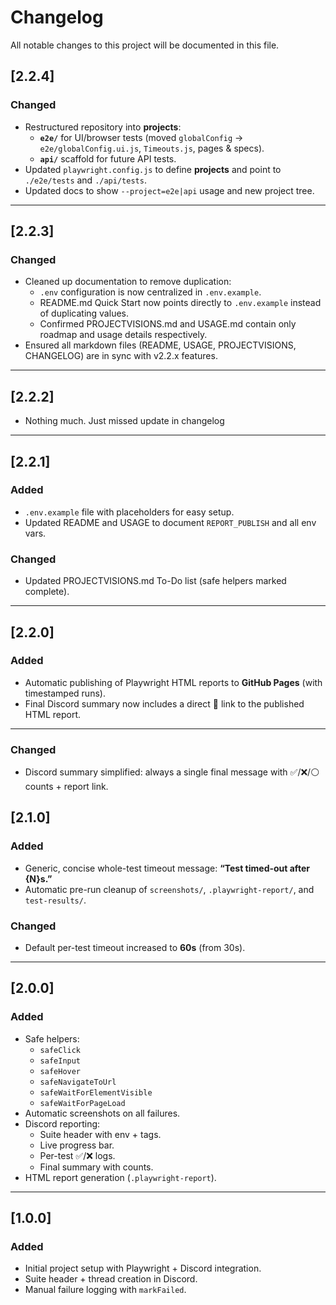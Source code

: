 # Changelog

All notable changes to this project will be documented in this file.

## [2.2.4]

### Changed
- Restructured repository into **projects**:
  - **`e2e/`** for UI/browser tests (moved `globalConfig` → `e2e/globalConfig.ui.js`, `Timeouts.js`, pages & specs).
  - **`api/`** scaffold for future API tests.
- Updated `playwright.config.js` to define **projects** and point to `./e2e/tests` and `./api/tests`.
- Updated docs to show `--project=e2e|api` usage and new project tree.


---

## [2.2.3]

### Changed
- Cleaned up documentation to remove duplication:
  - `.env` configuration is now centralized in `.env.example`.
  - README.md Quick Start now points directly to `.env.example` instead of duplicating values.
  - Confirmed PROJECTVISIONS.md and USAGE.md contain only roadmap and usage details respectively.
- Ensured all markdown files (README, USAGE, PROJECTVISIONS, CHANGELOG) are in sync with v2.2.x features.

---

## [2.2.2]
- Nothing much. Just missed update in changelog

---

## [2.2.1]

### Added
- `.env.example` file with placeholders for easy setup.
- Updated README and USAGE to document `REPORT_PUBLISH` and all env vars.

### Changed
- Updated PROJECTVISIONS.md To-Do list (safe helpers marked complete).

---

## [2.2.0]

### Added
- Automatic publishing of Playwright HTML reports to **GitHub Pages** (with timestamped runs).
- Final Discord summary now includes a direct 🔗 link to the published HTML report.

---

### Changed
- Discord summary simplified: always a single final message with ✅/❌/⚪ counts + report link.

## [2.1.0]

### Added

- Generic, concise whole-test timeout message: **“Test timed-out after {N}s.”**
- Automatic pre-run cleanup of `screenshots/`, `.playwright-report/`, and `test-results/`.

### Changed

- Default per-test timeout increased to **60s** (from 30s).

---

## [2.0.0]

### Added

- Safe helpers:
  - `safeClick`
  - `safeInput`
  - `safeHover`
  - `safeNavigateToUrl`
  - `safeWaitForElementVisible`
  - `safeWaitForPageLoad`
- Automatic screenshots on all failures.
- Discord reporting:
  - Suite header with env + tags.
  - Live progress bar.
  - Per-test ✅/❌ logs.
  - Final summary with counts.
- HTML report generation (`.playwright-report`).

---

## [1.0.0]

### Added

- Initial project setup with Playwright + Discord integration.
- Suite header + thread creation in Discord.
- Manual failure logging with `markFailed`.
